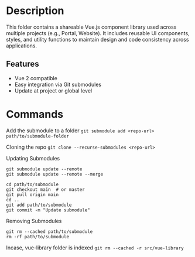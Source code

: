 # Description

This folder contains a shareable Vue.js component library used across multiple projects (e.g., Portal, Website). It includes reusable UI components, styles, and utility functions to maintain design and code consistency across applications.

## Features

- Vue 2 compatible
- Easy integration via Git submodules
- Update at project or global level

# Commands

Add the submodule to a folder
`git submodule add <repo-url> path/to/submodule-folder`

Cloning the repo
`git clone --recurse-submodules <repo-url>`

Updating Submodules

```
git submodule update --remote
git submodule update --remote --merge
```

```
cd path/to/submodule
git checkout main  # or master
git pull origin main
cd ..
git add path/to/submodule
git commit -m "Update submodule"
```

Removing Submodules

```
git rm --cached path/to/submodule
rm -rf path/to/submodule
```

Incase, vue-library folder is indexed
`git rm --cached -r src/vue-library`
